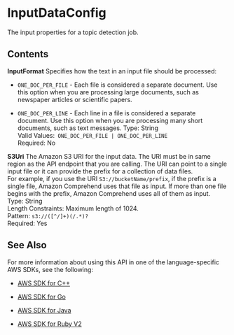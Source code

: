 # InputDataConfig<a name="API_InputDataConfig"></a>

The input properties for a topic detection job\.

## Contents<a name="API_InputDataConfig_Contents"></a>

 **InputFormat**   <a name="comprehend-Type-InputDataConfig-InputFormat"></a>
Specifies how the text in an input file should be processed:  

+  `ONE_DOC_PER_FILE` \- Each file is considered a separate document\. Use this option when you are processing large documents, such as newspaper articles or scientific papers\.

+  `ONE_DOC_PER_LINE` \- Each line in a file is considered a separate document\. Use this option when you are processing many short documents, such as text messages\.
Type: String  
Valid Values:` ONE_DOC_PER_FILE | ONE_DOC_PER_LINE`   
Required: No

 **S3Uri**   <a name="comprehend-Type-InputDataConfig-S3Uri"></a>
The Amazon S3 URI for the input data\. The URI must be in same region as the API endpoint that you are calling\. The URI can point to a single input file or it can provide the prefix for a collection of data files\.   
For example, if you use the URI `S3://bucketName/prefix`, if the prefix is a single file, Amazon Comprehend uses that file as input\. If more than one file begins with the prefix, Amazon Comprehend uses all of them as input\.  
Type: String  
Length Constraints: Maximum length of 1024\.  
Pattern: `s3://([^/]+)(/.*)?`   
Required: Yes

## See Also<a name="API_InputDataConfig_SeeAlso"></a>

For more information about using this API in one of the language\-specific AWS SDKs, see the following:

+  [AWS SDK for C\+\+](http://docs.aws.amazon.com/goto/SdkForCpp/comprehend-2017-11-27/InputDataConfig) 

+  [AWS SDK for Go](http://docs.aws.amazon.com/goto/SdkForGoV1/comprehend-2017-11-27/InputDataConfig) 

+  [AWS SDK for Java](http://docs.aws.amazon.com/goto/SdkForJava/comprehend-2017-11-27/InputDataConfig) 

+  [AWS SDK for Ruby V2](http://docs.aws.amazon.com/goto/SdkForRubyV2/comprehend-2017-11-27/InputDataConfig) 
